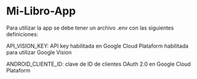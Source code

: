 # Mi-Libro-App

Para utilizar la app se debe tener un archivo .env con las siguientes definiciones:

API_VISION_KEY: API key habilitada en Google Cloud Plataform habilitada para utilizar Google Vision

ANDROID_CLIENTE_ID: clave de ID de clientes OAuth 2.0 en Google Cloud Plataform
